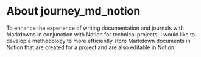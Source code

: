 # About journey_md_notion

To enhance the experience of writing documentation and journals with Markdowns in conjunction with Notion for technical
projects, I would like to develop a methodology to more efficiently store Markdown documents in Notion that are created
for a project and are also editable in Notion.